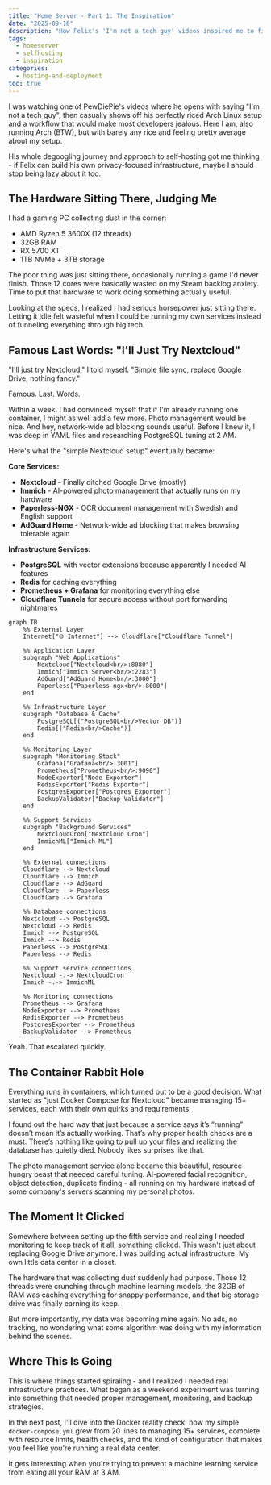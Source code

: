 ```yaml
---
title: "Home Server - Part 1: The Inspiration"
date: "2025-09-10"
description: "How Felix's 'I'm not a tech guy' videos inspired me to finally put my dusty gaming PC to work"
tags:
  - homeserver
  - selfhosting
  - inspiration
categories:
  - hosting-and-deployment
toc: true
---
```


I was watching one of PewDiePie's videos where he opens with saying "I'm not a tech guy", then casually shows off his perfectly riced Arch Linux setup and a workflow that would make most developers jealous. Here I am, also running Arch (BTW), but with barely any rice and feeling pretty average about my setup.

<!--more-->

His whole degoogling journey and approach to self-hosting got me thinking - if Felix can build his own privacy-focused infrastructure, maybe I should stop being lazy about it too.

## The Hardware Sitting There, Judging Me

I had a gaming PC collecting dust in the corner:
- AMD Ryzen 5 3600X (12 threads)
- 32GB RAM
- RX 5700 XT
- 1TB NVMe + 3TB storage

The poor thing was just sitting there, occasionally running a game I'd never finish. Those 12 cores were basically wasted on my Steam backlog anxiety. Time to put that hardware to work doing something actually useful.

Looking at the specs, I realized I had serious horsepower just sitting there. Letting it idle felt wasteful when I could be running my own services instead of funneling everything through big tech.

## Famous Last Words: "I'll Just Try Nextcloud"

"I'll just try Nextcloud," I told myself. "Simple file sync, replace Google Drive, nothing fancy."

Famous. Last. Words.

Within a week, I had convinced myself that if I'm already running one container, I might as well add a few more. Photo management would be nice. And hey, network-wide ad blocking sounds useful. Before I knew it, I was deep in YAML files and researching PostgreSQL tuning at 2 AM.

Here's what the "simple Nextcloud setup" eventually became:

**Core Services:**
- **Nextcloud** - Finally ditched Google Drive (mostly)
- **Immich** - AI-powered photo management that actually runs on my hardware
- **Paperless-NGX** - OCR document management with Swedish and English support
- **AdGuard Home** - Network-wide ad blocking that makes browsing tolerable again

**Infrastructure Services:**
- **PostgreSQL** with vector extensions because apparently I needed AI features
- **Redis** for caching everything
- **Prometheus + Grafana** for monitoring everything else
- **Cloudflare Tunnels** for secure access without port forwarding nightmares

```mermaid
graph TB
    %% External Layer
    Internet["🌐 Internet"] --> Cloudflare["Cloudflare Tunnel"]
    
    %% Application Layer
    subgraph "Web Applications"
        Nextcloud["Nextcloud<br/>:8080"]
        Immich["Immich Server<br/>:2283"]
        AdGuard["AdGuard Home<br/>:3000"]
        Paperless["Paperless-ngx<br/>:8000"]
    end
    
    %% Infrastructure Layer  
    subgraph "Database & Cache"
        PostgreSQL[("PostgreSQL<br/>Vector DB")]
        Redis[("Redis<br/>Cache")]
    end
    
    %% Monitoring Layer
    subgraph "Monitoring Stack"
        Grafana["Grafana<br/>:3001"]
        Prometheus["Prometheus<br/>:9090"]
        NodeExporter["Node Exporter"]
        RedisExporter["Redis Exporter"]  
        PostgresExporter["Postgres Exporter"]
        BackupValidator["Backup Validator"]
    end
    
    %% Support Services
    subgraph "Background Services"
        NextcloudCron["Nextcloud Cron"]
        ImmichML["Immich ML"]
    end
    
    %% External connections
    Cloudflare --> Nextcloud
    Cloudflare --> Immich
    Cloudflare --> AdGuard
    Cloudflare --> Paperless
    Cloudflare --> Grafana
    
    %% Database connections
    Nextcloud --> PostgreSQL
    Nextcloud --> Redis
    Immich --> PostgreSQL
    Immich --> Redis
    Paperless --> PostgreSQL
    Paperless --> Redis
    
    %% Support service connections
    Nextcloud -.-> NextcloudCron
    Immich -.-> ImmichML
    
    %% Monitoring connections
    Prometheus --> Grafana
    NodeExporter --> Prometheus
    RedisExporter --> Prometheus
    PostgresExporter --> Prometheus
    BackupValidator --> Prometheus
```

Yeah. That escalated quickly.

## The Container Rabbit Hole

Everything runs in containers, which turned out to be a good decision. What started as "just Docker Compose for Nextcloud" became managing 15+ services, each with their own quirks and requirements.

I found out the hard way that just because a service says it’s “running” doesn’t mean it’s actually working. That’s why proper health checks are a must. There’s nothing like going to pull up your files and realizing the database has quietly died. Nobody likes surprises like that.

The photo management service alone became this beautiful, resource-hungry beast that needed careful tuning. AI-powered facial recognition, object detection, duplicate finding - all running on my hardware instead of some company's servers scanning my personal photos.

## The Moment It Clicked

Somewhere between setting up the fifth service and realizing I needed monitoring to keep track of it all, something clicked. This wasn't just about replacing Google Drive anymore. I was building actual infrastructure. My own little data center in a closet.

The hardware that was collecting dust suddenly had purpose. Those 12 threads were crunching through machine learning models, the 32GB of RAM was caching everything for snappy performance, and that big storage drive was finally earning its keep.

But more importantly, my data was becoming mine again. No ads, no tracking, no wondering what some algorithm was doing with my information behind the scenes.

## Where This Is Going

This is where things started spiraling - and I realized I needed real infrastructure practices. What began as a weekend experiment was turning into something that needed proper management, monitoring, and backup strategies.

In the next post, I'll dive into the Docker reality check: how my simple `docker-compose.yml` grew from 20 lines to managing 15+ services, complete with resource limits, health checks, and the kind of configuration that makes you feel like you're running a real data center.

It gets interesting when you're trying to prevent a machine learning service from eating all your RAM at 3 AM.

<!-- **Next up: [The Docker Spiral - From Simple Compose to 15+ Services](link-to-part-2)** -->

